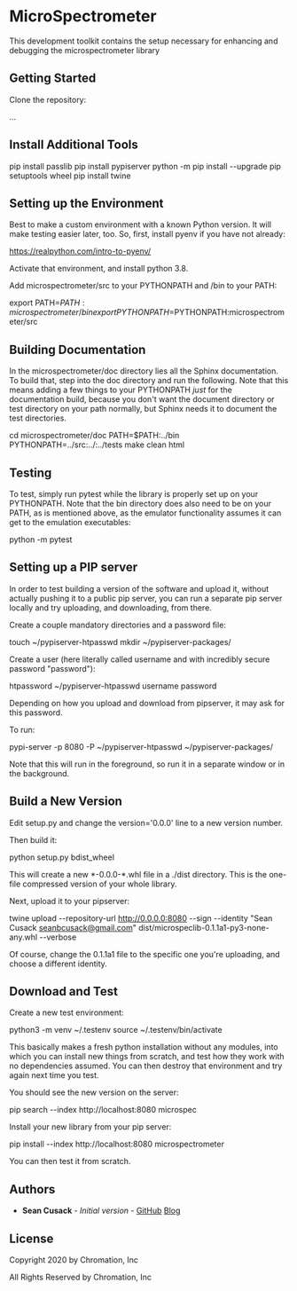 # MicroSpectrometer

This development toolkit contains the setup necessary for enhancing and debugging the microspectrometer library

## Getting Started

Clone the repository:

...

## Install Additional Tools

pip install passlib
pip install pypiserver
python -m pip install --upgrade pip setuptools wheel
pip install twine

## Setting up the Environment

Best to make a custom environment with a known Python version. It will make testing easier later, too.
So, first, install pyenv if you have not already:

https://realpython.com/intro-to-pyenv/

Activate that environment, and install python 3.8.

Add microspectrometer/src to your PYTHONPATH and /bin to your PATH:

export PATH=$PATH:microspectrometer/bin
export PYTHONPATH=$PYTHONPATH:microspectrometer/src

## Building Documentation

In the microspectrometer/doc directory lies all the Sphinx documentation. To build that, step into
the doc directory and run the following. Note that this means adding a few things to your PYTHONPATH
*just* for the documentation build, because you don't want the document directory or test directory on
your path normally, but Sphinx needs it to document the test directories.

cd microspectrometer/doc
PATH=$PATH:../bin PYTHONPATH=../src:../:../tests make clean html

## Testing

To test, simply run pytest while the library is properly set up on your PYTHONPATH. Note that the bin
directory does also need to be on your PATH, as is mentioned above, as the emulator functionality
assumes it can get to the emulation executables:

python -m pytest

## Setting up a PIP server

In order to test building a version of the software and upload it, without actually pushing it to a
public pip server, you can run a separate pip server locally and try uploading, and downloading, from there.

Create a couple mandatory directories and a password file:

touch ~/pypiserver-htpasswd
mkdir ~/pypiserver-packages/

Create a user (here literally called username and with incredibly secure password "password"):

htpassword ~/pypiserver-htpasswd username password

Depending on how you upload and download from pipserver, it may ask for this password.

To run:

pypi-server -p 8080 -P ~/pypiserver-htpasswd ~/pypiserver-packages/

Note that this will run in the foreground, so run it in a separate window or in the background.

## Build a New Version

Edit setup.py and change the version='0.0.0' line to a new version number.

Then build it:

python setup.py bdist\_wheel

This will create a new \*-0.0.0-\*.whl file in a ./dist directory. This is the one-file compressed version
of your whole library.

Next, upload it to your pipserver:

twine upload --repository-url http://0.0.0.0:8080 --sign --identity "Sean Cusack <seanbcusack@gmail.com>" dist/microspeclib-0.1.1a1-py3-none-any.whl --verbose

Of course, change the 0.1.1a1 file to the specific one you're uploading, and choose a different identity.

## Download and Test

Create a new test environment:

python3 -m venv ~/.testenv
source ~/.testenv/bin/activate

This basically makes a fresh python installation without any modules, into which you can install new
things from scratch, and test how they work with no dependencies assumed. You can then destroy that environment
and try again next time you test.

You should see the new version on the server:

pip search --index http://localhost:8080 microspec

Install your new library from your pip server:

pip install --index http://localhost:8080 microspectrometer

You can then test it from scratch.

## Authors

* **Sean Cusack** - *Initial version* - [GitHub](https://github.com/eruciform) [Blog](https://eruciform.com)

## License

Copyright 2020 by Chromation, Inc

All Rights Reserved by Chromation, Inc


